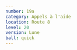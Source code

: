 ```yaml
---
number: 19a
category: Appels à l'aide
location: Route 8
level: 20
version: Lune
ball: quick
---
```

